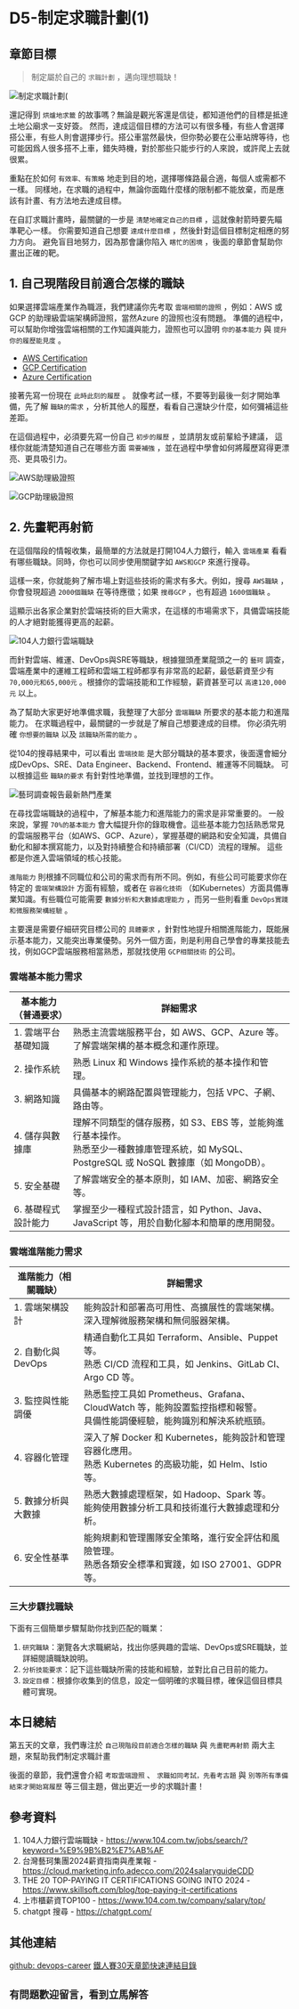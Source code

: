 # D5-制定求職計劃(1)

## 章節目標

> 制定屬於自己的 `求職計劃` ，邁向理想職缺！

![制定求職計劃(](/docs/img/D5.png)

還記得到 `烘爐地求籤` 的故事嗎？無論是觀光客還是信徒，都知道他們的目標是抵達土地公廟求一支好簽。
然而，達成這個目標的方法可以有很多種，有些人會選擇搭公車，有些人則會選擇步行。搭公車當然最快，但你勢必要在公車站牌等待，也可能因爲人很多搭不上車，錯失時機，對於那些只能步行的人來說，或許爬上去就很累。

重點在於如何 `有效率、有策略` 地走到目的地，選擇哪條路最合適，每個人或需都不一樣。
同樣地，在求職的過程中，無論你面臨什麼樣的限制都不能放棄，而是應該有計畫、有方法地去達成目標。

在自訂求職計畫時，最關鍵的一步是 `清楚地確定自己的目標` ，這就像射箭時要先瞄準靶心一樣。
你需要知道自己想要 `達成什麼目標` ，然後針對這個目標制定相應的努力方向。
避免盲目地努力，因為那會讓你陷入 `瞎忙的困境` ，後面的章節會幫助你畫出正確的靶。

## 1. 自己現階段目前適合怎樣的職缺

如果選擇雲端產業作為職涯，我們建議你先考取 `雲端相關的證照` ，例如：AWS 或GCP 的助理級雲端架構師證照，當然Azure 的證照也沒有問題。
準備的過程中，可以幫助你增強雲端相關的工作知識與能力，證照也可以證明 `你的基本能力` 與 `提升你的履歷能見度` 。

* [AWS Certification](https://aws.amazon.com/tw/certification/)
* [GCP Certification](https://cloud.google.com/learn/certification?hl=en)
* [Azure Certification](https://learn.microsoft.com/en-us/credentials/)

接著先寫一份現在 `此時此刻的履歷` 。
就像考試一樣，不要等到最後一刻才開始準備，先了解 `職缺的需求` ，分析其他人的履歷，看看自己還缺少什麼，如何彌補這些差距。

在這個過程中，必須要先寫一份自己 `初步的履歷` ，並請朋友或前輩給予建議，
這樣你就能清楚知道自己在哪些方面 `需要補強` ，並在過程中學會如何將履歷寫得更漂亮、更具吸引力。

![AWS助理級證照](/docs/img/D5-1.png)

![GCP助理級證照](/docs/img/D5-2.png)

## 2. 先畫靶再射箭

在這個階段的情報收集，最簡單的方法就是打開104人力銀行，輸入 `雲端產業` 看看有哪些職缺。同時，你也可以同步使用關鍵字如 `AWS和GCP` 來進行搜尋。

這樣一來，你就能夠了解市場上對這些技術的需求有多大。例如，搜尋 `AWS職缺` ，你會發現超過 `2000個職缺` 在等待應徵；如果 `搜尋GCP` ，也有超過 `1600個職缺` 。

這顯示出各家企業對於雲端技術的巨大需求，在這樣的市場需求下，具備雲端技能的人才絕對能獲得更高的起薪。

![104人力銀行雲端職缺](/docs/img/D5-3.png)

而針對雲端、維運、DevOps與SRE等職缺，根據獵頭產業龍頭之一的 `藝珂` 調查，雲端產業中的運維工程師和雲端工程師都享有非常高的起薪，最低薪資至少有 `70,000元和65,000元` 。根據你的雲端技能和工作經驗，薪資甚至可以 `高達120,000元` 以上。

為了幫助大家更好地準備求職，我整理了大部分 `雲端職缺` 所要求的基本能力和進階能力。
在求職過程中，最關鍵的一步就是了解自己想要達成的目標。
你必須先明確 `你想要的職缺` 以及 `該職缺所需的能力` 。

從104的搜尋結果中，可以看出 `雲端技能` 是大部分職缺的基本要求，後面還會細分成DevOps、SRE、Data Engineer、Backend、Frontend、維運等不同職缺。
可以根據這些 `職缺的要求` 有針對性地準備，並找到理想的工作。

![藝珂調查報告最新熱門產業](/docs/img/D5-4.png)

在尋找雲端職缺的過程中，了解基本能力和進階能力的需求是非常重要的。
一般來說，掌握 `70%的基本能力` 會大幅提升你的錄取機會。這些基本能力包括熟悉常見的雲端服務平台（如AWS、GCP、Azure），掌握基礎的網路和安全知識，具備自動化和腳本撰寫能力，以及對持續整合和持續部署（CI/CD）流程的理解。
這些都是你進入雲端領域的核心技能。

`進階能力` 則根據不同職位和公司的需求而有所不同。例如，有些公司可能要求你在特定的 `雲端架構設計` 方面有經驗，或者在 `容器化技術` （如Kubernetes）方面具備專業知識。有些職位可能需要 `數據分析和大數據處理能力` ，而另一些則看重 `DevOps實踐和微服務架構經驗` 。

主要還是需要仔細研究目標公司的 `具體要求` ，針對性地提升相關進階能力，既能展示基本能力，又能突出專業優勢。另外一個方面，則是利用自己學會的專業技能去找，例如GCP雲端服務相當熟悉，那就找使用 `GCP相關技術` 的公司。

### 雲端基本能力需求

| 基本能力（普通要求）   | 詳細需求                                                                                                                                                     |
|--------------------|-------------------------------------------------------------------------------------------------------------------------------------------------------------|
| 1. 雲端平台基礎知識      | 熟悉主流雲端服務平台，如 AWS、GCP、Azure 等。<br>了解雲端架構的基本概念和運作原理。                                                                         |
| 2. 操作系統            | 熟悉 Linux 和 Windows 操作系統的基本操作和管理。                                                                                                            |
| 3. 網路知識            | 具備基本的網路配置與管理能力，包括 VPC、子網、路由等。                                                                                                      |
| 4. 儲存與數據庫         | 理解不同類型的儲存服務，如 S3、EBS 等，並能夠進行基本操作。<br>熟悉至少一種數據庫管理系統，如 MySQL、PostgreSQL 或 NoSQL 數據庫（如 MongoDB）。               |
| 5. 安全基礎             | 了解雲端安全的基本原則，如 IAM、加密、網路安全等。                                                                                                          |
| 6. 基礎程式設計能力      | 掌握至少一種程式設計語言，如 Python、Java、JavaScript 等，用於自動化腳本和簡單的應用開發。                                                                |

### 雲端進階能力需求

| 進階能力（相關職缺）      | 詳細需求                                                                                                                                                     |
|--------------------|-------------------------------------------------------------------------------------------------------------------------------------------------------------|
| 1. 雲端架構設計        | 能夠設計和部署高可用性、高擴展性的雲端架構。<br>深入理解微服務架構和無伺服器架構。                                                                                  |
| 2. 自動化與 DevOps    | 精通自動化工具如 Terraform、Ansible、Puppet 等。<br>熟悉 CI/CD 流程和工具，如 Jenkins、GitLab CI、Argo CD 等。                                                      |
| 3. 監控與性能調優      | 熟悉監控工具如 Prometheus、Grafana、CloudWatch 等，能夠設置監控指標和報警。<br>具備性能調優經驗，能夠識別和解決系統瓶頸。                                                   |
| 4. 容器化管理          | 深入了解 Docker 和 Kubernetes，能夠設計和管理容器化應用。<br>熟悉 Kubernetes 的高級功能，如 Helm、Istio 等。                                                            |
| 5. 數據分析與大數據     | 熟悉大數據處理框架，如 Hadoop、Spark 等。<br>能夠使用數據分析工具和技術進行大數據處理和分析。                                                                   |
| 6. 安全性基準          | 能夠規劃和管理團隊安全策略，進行安全評估和風險管理。<br>熟悉各類安全標準和實踐，如 ISO 27001、GDPR 等。                                                               |

### 三大步驟找職缺

下面有三個簡單步驟幫助你找到匹配的職業：

1. `研究職缺`：瀏覽各大求職網站，找出你感興趣的雲端、DevOps或SRE職缺，並詳細閱讀職缺說明。
2. `分析技能要求`：記下這些職缺所需的技能和經驗，並對比自己目前的能力。
3. `設定目標`：根據你收集到的信息，設定一個明確的求職目標，確保這個目標具體可實現。

## 本日總結

第五天的文章，我們專注於 `自己現階段目前適合怎樣的職缺` 與 `先畫靶再射箭` 兩大主題，來幫助我們制定求職計畫

後面的章節，我們還會介紹 `考取雲端證照` 、 `求職如同考試，先看考古題` 與 `別等所有準備結束才開始寫履歷` 等三個主題，做出更近一步的求職計畫！

## 參考資料

1. 104人力銀行雲端職缺 - https://www.104.com.tw/jobs/search/?keyword=%E9%9B%B2%E7%AB%AF
2. 台灣藝珂集團2024薪資指南與產業報 - https://cloud.marketing.info.adecco.com/2024salaryguideCDD
3. THE 20 TOP-PAYING IT CERTIFICATIONS GOING INTO 2024 - https://www.skillsoft.com/blog/top-paying-it-certifications
4. 上市櫃薪資TOP100 - https://www.104.com.tw/company/salary/top/
5. chatgpt 搜尋 - https://chatgpt.com/

## 其他連結

[github: devops-career](https://github.com/qwedsazxc78/devops-career/tree/main)
[鐵人賽30天章節快速連結目錄](https://ithelp.ithome.com.tw/articles/10351094)

## `有問題歡迎留言，看到立馬解答`
